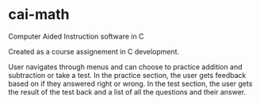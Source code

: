 # cai-math
Computer Aided Instruction software in C

Created as a course assignement in C development.

User navigates through menus and can choose to practice addition and subtraction or take a test.
In the practice section, the user gets feedback based on if they answered right or wrong.
In the test section, the user gets the result of the test back and a list of all the questions and their answer.
